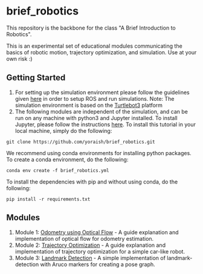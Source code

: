 # brief_robotics
This repository is the backbone for the class "A Brief Introduction to Robotics".

This is an experimental set of educational modules communicating the basics of robotic motion, trajectory optimization, and simulation. Use at your own risk :) 

## Getting Started

1. For setting up the simulation environment please follow the guidelines given [here](./src/turtlebot3_ws/Readme.md) in order to setup ROS and run simulations.
Note: The simulation environment is based on the [Turtlebot3](https://emanual.robotis.com/docs/en/platform/turtlebot3/overview/) platform 
2. The following modules are independent of the simulation, and can be run on any machine with python3 and Jupyter installed. 
To install Jupyter, please follow the instructions [here](https://jupyter.org/install).
To install this tutorial in your local machine, simply do the following:

```git clone https://github.com/yoraish/brief_robotics.git ```

We recommend using conda environments for installing python packages. To create a conda environment, do the following:

```conda env create -f brief_robotics.yml```

To install the dependencies with pip and without using conda, do the following:

```pip install -r requirements.txt```

## Modules
1. Module 1: [Odometry using Optical Flow](./src/optical_flow/optical_flow.ipynb) - A guide explanation and implementation of optical flow for odometry estimation.
2. Module 2: [Trajectory Optimization](./src/trajectory_optimization/trajectory_optimization.ipynb) - A guide explanation and implementation of trajectory optimization for a simple car-like robot.
3. Module 3: [Landmark Detection](./src/landmark_detection/landmark_detection.ipynb) - A simple implementation of landmark-detection with Aruco markers for creating a pose graph.
